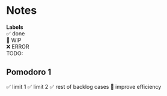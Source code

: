 # Notes

**Labels**  
✅ done  
🚧 WIP  
❌ ERROR  
TODO:

## Pomodoro 1

✅ limit 1
✅ limit 2
✅ rest of backlog cases
🚧 improve efficiency
